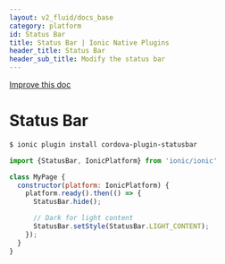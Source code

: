 ```yaml
---
layout: v2_fluid/docs_base
category: platform
id: Status Bar
title: Status Bar | Ionic Native Plugins
header_title: Status Bar
header_sub_title: Modify the status bar
---
```

<div class="improve-docs">
  <a href='https://github.com/driftyco/ionic-site/edit/ionic2/docs/v2/platform/statusbar/index.md'>
    Improve this doc
  </a>
</div>

<h1 class="title">Status Bar</h1>

```bash
$ ionic plugin install cordova-plugin-statusbar
```

```javascript
import {StatusBar, IonicPlatform} from 'ionic/ionic'

class MyPage {
  constructor(platform: IonicPlatform) {
    platform.ready().then(() => {
      StatusBar.hide();

      // Dark for light content
      StatusBar.setStyle(StatusBar.LIGHT_CONTENT);
    });
  }
}
```
